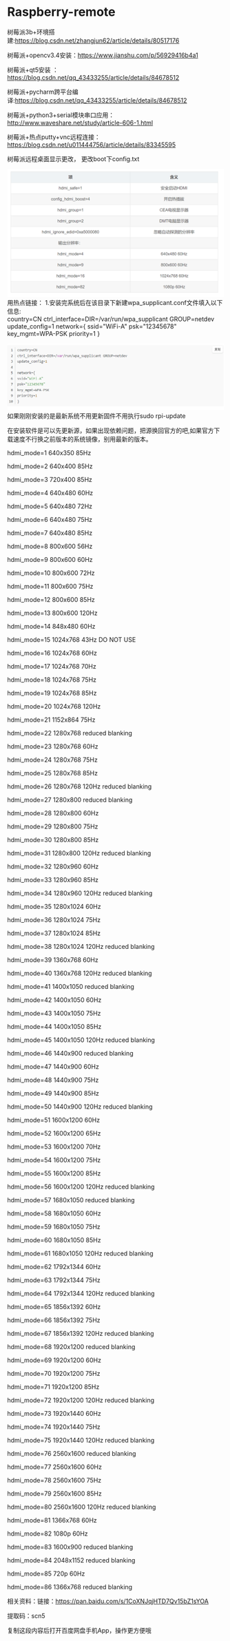# Raspberry-remote
树莓派3b+环境搭建:https://blog.csdn.net/zhangjun62/article/details/80517176

树莓派+opencv3.4安装：https://www.jianshu.com/p/56929416b4a1

树莓派+qt5安装 ：https://blog.csdn.net/qq_43433255/article/details/84678512

树莓派+pycharm跨平台编译:https://blog.csdn.net/qq_43433255/article/details/84678512

树莓派+python3+serial模块串口应用：http://www.waveshare.net/study/article-606-1.html

树莓派+热点putty+vnc远程连接：https://blog.csdn.net/u011444756/article/details/83345595

树莓派远程桌面显示更改，
更改boot下config.txt

![avatar](1.png)
用热点链接：
1.安装完系统后在该目录下新建wpa_supplicant.conf文件填入以下信息:                                                                              
country=CN
ctrl_interface=DIR=/var/run/wpa_supplicant GROUP=netdev
update_config=1
network={
ssid="WiFi-A"
psk="12345678"
key_mgmt=WPA-PSK
priority=1
}


![avatar](2.png)
如果刚刚安装的是最新系统不用更新固件不用执行sudo rpi-update

在安装软件是可以先更新源，如果出现依赖问题，把源换回官方的吧,如果官方下载速度不行换之前版本的系统镜像，别用最新的版本。


hdmi_mode=1    640x350   85Hz

hdmi_mode=2    640x400   85Hz

hdmi_mode=3    720x400   85Hz

hdmi_mode=4    640x480   60Hz

hdmi_mode=5    640x480   72Hz

hdmi_mode=6    640x480   75Hz

hdmi_mode=7    640x480   85Hz

hdmi_mode=8    800x600   56Hz

hdmi_mode=9    800x600   60Hz

hdmi_mode=10   800x600   72Hz

hdmi_mode=11   800x600   75Hz

hdmi_mode=12   800x600   85Hz

hdmi_mode=13   800x600   120Hz

hdmi_mode=14   848x480   60Hz

hdmi_mode=15   1024x768  43Hz  DO NOT USE

hdmi_mode=16   1024x768  60Hz

hdmi_mode=17   1024x768  70Hz

hdmi_mode=18   1024x768  75Hz

hdmi_mode=19   1024x768  85Hz

hdmi_mode=20   1024x768  120Hz

hdmi_mode=21   1152x864  75Hz

hdmi_mode=22   1280x768        reduced blanking

hdmi_mode=23   1280x768  60Hz

hdmi_mode=24   1280x768  75Hz

hdmi_mode=25   1280x768  85Hz

hdmi_mode=26   1280x768  120Hz reduced blanking

hdmi_mode=27   1280x800        reduced blanking

hdmi_mode=28   1280x800  60Hz

hdmi_mode=29   1280x800  75Hz

hdmi_mode=30   1280x800  85Hz

hdmi_mode=31   1280x800  120Hz reduced blanking

hdmi_mode=32   1280x960  60Hz

hdmi_mode=33   1280x960  85Hz

hdmi_mode=34   1280x960  120Hz reduced blanking

hdmi_mode=35   1280x1024 60Hz

hdmi_mode=36   1280x1024 75Hz

hdmi_mode=37   1280x1024 85Hz

hdmi_mode=38   1280x1024 120Hz reduced blanking

hdmi_mode=39   1360x768  60Hz

hdmi_mode=40   1360x768  120Hz reduced blanking

hdmi_mode=41   1400x1050       reduced blanking

hdmi_mode=42   1400x1050 60Hz

hdmi_mode=43   1400x1050 75Hz

hdmi_mode=44   1400x1050 85Hz

hdmi_mode=45   1400x1050 120Hz reduced blanking

hdmi_mode=46   1440x900        reduced blanking

hdmi_mode=47   1440x900  60Hz

hdmi_mode=48   1440x900  75Hz

hdmi_mode=49   1440x900  85Hz

hdmi_mode=50   1440x900  120Hz reduced blanking

hdmi_mode=51   1600x1200 60Hz

hdmi_mode=52   1600x1200 65Hz

hdmi_mode=53   1600x1200 70Hz

hdmi_mode=54   1600x1200 75Hz

hdmi_mode=55   1600x1200 85Hz

hdmi_mode=56   1600x1200 120Hz reduced blanking

hdmi_mode=57   1680x1050       reduced blanking

hdmi_mode=58   1680x1050 60Hz

hdmi_mode=59   1680x1050 75Hz

hdmi_mode=60   1680x1050 85Hz

hdmi_mode=61   1680x1050 120Hz reduced blanking

hdmi_mode=62   1792x1344 60Hz

hdmi_mode=63   1792x1344 75Hz

hdmi_mode=64   1792x1344 120Hz reduced blanking

hdmi_mode=65   1856x1392 60Hz

hdmi_mode=66   1856x1392 75Hz

hdmi_mode=67   1856x1392 120Hz reduced blanking

hdmi_mode=68   1920x1200       reduced blanking

hdmi_mode=69   1920x1200 60Hz

hdmi_mode=70   1920x1200 75Hz

hdmi_mode=71   1920x1200 85Hz

hdmi_mode=72   1920x1200 120Hz reduced blanking

hdmi_mode=73   1920x1440 60Hz

hdmi_mode=74   1920x1440 75Hz

hdmi_mode=75   1920x1440 120Hz reduced blanking

hdmi_mode=76   2560x1600       reduced blanking

hdmi_mode=77   2560x1600 60Hz

hdmi_mode=78   2560x1600 75Hz

hdmi_mode=79   2560x1600 85Hz

hdmi_mode=80   2560x1600 120Hz reduced blanking

hdmi_mode=81   1366x768  60Hz

hdmi_mode=82   1080p     60Hz

hdmi_mode=83   1600x900        reduced blanking

hdmi_mode=84   2048x1152       reduced blanking

hdmi_mode=85   720p      60Hz

hdmi_mode=86   1366x768        reduced blanking



相关资料：链接：https://pan.baidu.com/s/1CoXNJqjHTD7Qv15bZ1sYOA 

提取码：scn5 

复制这段内容后打开百度网盘手机App，操作更方便哦
